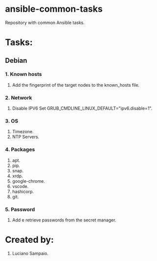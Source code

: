 # ansible-common-tasks
Repository with common Ansible tasks.


# Tasks:

## Debian

### 1. Known hosts

1. Add the fingerprint of the target nodes to the known_hosts file.

### 2. Network

1. Disable IPV6
  Set GRUB_CMDLINE_LINUX_DEFAULT="ipv6.disable=1".

### 3. OS

1. Timezone.
1. NTP Servers.

### 4. Packages

1. apt.
1. pip.
1. snap.
1. xrdp.
1. google-chrome.
1. vscode.
1. hashicorp.
1. git.

### 5. Password

1. Add e retrieve passwords from the secret manager.

# Created by: 

1. Luciano Sampaio.
